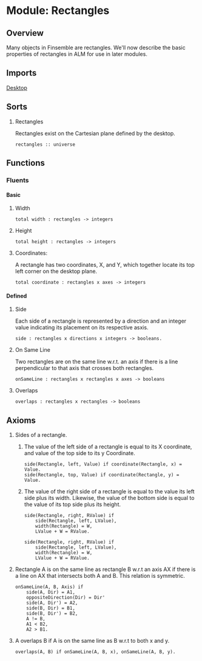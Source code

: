 # Module: Rectangles

## Overview
Many objects in Finsemble are rectangles. We'll now describe the basic properties of rectangles
in ALM for use in later modules.

## Imports
[Desktop](./desktop.alm.md)

## Sorts
1. Rectangles

    Rectangles exist on the Cartesian plane defined by the desktop.
    ```
    rectangles :: universe
    ```
    
## Functions

### Fluents

#### Basic

1. Width
    ```
    total width : rectangles -> integers
    ```
1. Height
    ```
    total height : rectangles -> integers
    ```
1. Coordinates:

    A rectangle has two coordinates, X, and Y, which together locate its top
    left corner on the desktop plane.
    ```
    total coordinate : rectangles x axes -> integers
    ```
#### Defined
1. Side

    Each side of a rectangle is represented by a direction and an integer value indicating its placement on its respective asxis.
    ```
    side : rectangles x directions x integers -> booleans.
    ```
1. On Same Line

    Two rectangles are on the same line w.r.t. an axis if there is a line perpendicular to that axis that crosses both rectangles.

    ```
    onSameLine : rectangles x rectangles x axes -> booleans
    ```
1. Overlaps

    ```
    overlaps : rectangles x rectangles -> booleans
    ```

## Axioms
1. Sides of a rectangle.
   1. The value of the left side of a rectangle is equal to its X coordinate, and value of the top side to its y Coordinate.
        ```
        side(Rectangle, left, Value) if coordinate(Rectangle, x) = Value.
        side(Rectangle, top, Value) if coordinate(Rectangle, y) = Value.
        ```
   2. The value of the right side of a rectangle is equal to the value its left side plus its width. 
        Likewise, the value of the bottom side is equal to the value of its top side plus its height.

        ```
        side(Rectangle, right, RValue) if
            side(Rectangle, left, LValue),
            width(Rectangle) = W,
            LValue + W = RValue.

        side(Rectangle, right, RValue) if
            side(Rectangle, left, LValue),
            width(Rectangle) = W,
            LValue + W = RValue.
        ```
1. Rectangle A is on the same line as rectangle B w.r.t an axis AX if there is
    a line on AX that intersects both A and B. This relation is symmetric.

    ```
    onSameLine(A, B, Axis) if
        side(A, Dir) = A1,
        oppositeDirection(Dir) = Dir'
        side(A, Dir') = A2,
        side(B, Dir) = B1,
        side(B, Dir') = B2,
        A != B,
        A1 < B2,
        A2 > B1.
    ```

2.  A overlaps B if A is on the same line as B w.r.t to both x and y.

    ```
    overlaps(A, B) if onSameLine(A, B, x), onSameLine(A, B, y).
    ```
